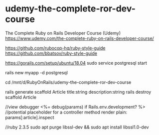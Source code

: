 # udemy-the-complete-ror-dev-course
The Complete Ruby on Rails Developer Course (Udemy)
https://www.udemy.com/the-complete-ruby-on-rails-developer-course/


https://github.com/rubocop-hq/ruby-style-guide
https://github.com/bbatsov/ruby-style-guide

https://gorails.com/setup/ubuntu/18.04
sudo service postgresql start

rails new myapp -d postgresql

cd /mnt/d/RubyOnRails/udemy-the-complete-ror-dev-course

rails generate scaffold Article title:string description:string
rails destroy scaffold Article

//view debugger
<%= debug(params) if Rails.env.development? %>
//potential placeholder for a controller method
render plain: params[:article].inspect



//ruby 2.3.5
sudo apt purge libssl-dev && sudo apt install libssl1.0-dev